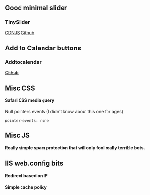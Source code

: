 ## Good minimal slider
### TinySlider

[CDNJS](https://cdnjs.com/libraries/tiny-slider) [Github](https://github.com/ganlanyuan/tiny-slider)

## Add to Calendar buttons
### Addtocalendar


[Github](https://github.com/commonpike/add-to-calendar-buttons)


## Misc CSS
#### Safari CSS media query


<script src="https://gist.github.com/tom-prysm/be512ec7bfd628e6b106eb0aeb281395.js"></script>


Null pointers events (I didn't know about this one for ages)


`pointer-events: none`

## Misc JS


#### Really simple spam protection that will only fool really terrible bots.

<script src="https://gist.github.com/tom-prysm/b50a0f1e6259c3a3899830ec04d5354e.js"></script>


## IIS web.config bits

#### Redirect based on IP 

<script src="https://gist.github.com/tom-prysm/07ab57c24de782f39af46b66a37c7edb.js"></script>


#### Simple cache policy

<script src="https://gist.github.com/tom-prysm/27ca5e5e39af917d87d2a08649f85dfd.js"></script>
